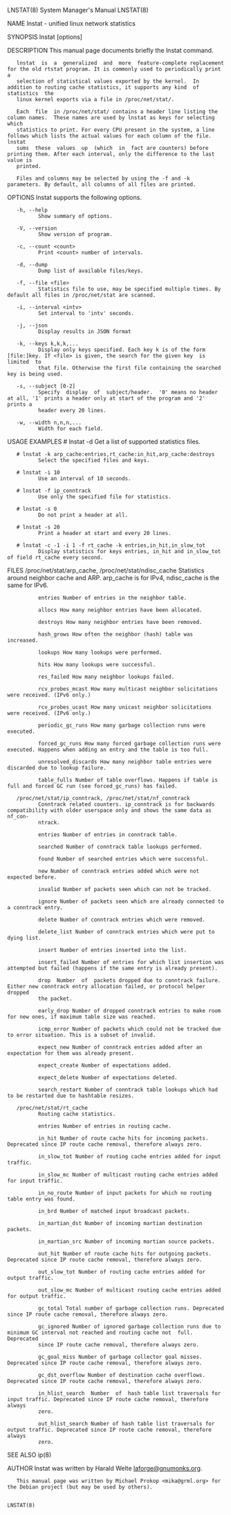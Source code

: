 LNSTAT(8)                                                     System Manager's Manual                                                    LNSTAT(8)

NAME
       lnstat - unified linux network statistics

SYNOPSIS
       lnstat [options]

DESCRIPTION
       This manual page documents briefly the lnstat command.

       lnstat  is  a  generalized  and  more  feature-complete replacement for the old rtstat program. It is commonly used to periodically print a
       selection of statistical values exported by the kernel.  In addition to routing cache statistics, it supports any kind  of  statistics  the
       linux kernel exports via a file in /proc/net/stat/.

       Each  file  in /proc/net/stat/ contains a header line listing the column names.  These names are used by lnstat as keys for selecting which
       statistics to print. For every CPU present in the system, a line follows which lists the actual values for each column of the file.  lnstat
       sums  these  values  up  (which  in  fact are counters) before printing them. After each interval, only the difference to the last value is
       printed.

       Files and columns may be selected by using the -f and -k parameters. By default, all columns of all files are printed.

OPTIONS
       lnstat supports the following options.

       -h, --help
              Show summary of options.

       -V, --version
              Show version of program.

       -c, --count <count>
              Print <count> number of intervals.

       -d, --dump
              Dump list of available files/keys.

       -f, --file <file>
              Statistics file to use, may be specified multiple times. By default all files in /proc/net/stat are scanned.

       -i, --interval <intv>
              Set interval to 'intv' seconds.

       -j, --json
              Display results in JSON format

       -k, --keys k,k,k,...
              Display only keys specified. Each key k is of the form [file:]key. If <file> is given, the search for the given key  is  limited  to
              that file. Otherwise the first file containing the searched key is being used.

       -s, --subject [0-2]
              Specify  display  of  subject/header.  '0' means no header at all, '1' prints a header only at start of the program and '2' prints a
              header every 20 lines.

       -w, --width n,n,n,...
              Width for each field.

USAGE EXAMPLES
       # lnstat -d
              Get a list of supported statistics files.

       # lnstat -k arp_cache:entries,rt_cache:in_hit,arp_cache:destroys
              Select the specified files and keys.

       # lnstat -i 10
              Use an interval of 10 seconds.

       # lnstat -f ip_conntrack
              Use only the specified file for statistics.

       # lnstat -s 0
              Do not print a header at all.

       # lnstat -s 20
              Print a header at start and every 20 lines.

       # lnstat -c -1 -i 1 -f rt_cache -k entries,in_hit,in_slow_tot
              Display statistics for keys entries, in_hit and in_slow_tot of field rt_cache every second.

FILES
       /proc/net/stat/arp_cache, /proc/net/stat/ndisc_cache
              Statistics around neighbor cache and ARP. arp_cache is for IPv4, ndisc_cache is the same for IPv6.

              entries Number of entries in the neighbor table.

              allocs How many neighbor entries have been allocated.

              destroys How many neighbor entries have been removed.

              hash_grows How often the neighbor (hash) table was increased.

              lookups How many lookups were performed.

              hits How many lookups were successful.

              res_failed How many neighbor lookups failed.

              rcv_probes_mcast How many multicast neighbor solicitations were received. (IPv6 only.)

              rcv_probes_ucast How many unicast neighbor solicitations were received. (IPv6 only.)

              periodic_gc_runs How many garbage collection runs were executed.

              forced_gc_runs How many forced garbage collection runs were executed. Happens when adding an entry and the table is too full.

              unresolved_discards How many neighbor table entries were discarded due to lookup failure.

              table_fulls Number of table overflows. Happens if table is full and forced GC run (see forced_gc_runs) has failed.

       /proc/net/stat/ip_conntrack, /proc/net/stat/nf_conntrack
              Conntrack related counters. ip_conntrack is for backwards compatibility with older userspace only and shows the same data as nf_con‐
              ntrack.

              entries Number of entries in conntrack table.

              searched Number of conntrack table lookups performed.

              found Number of searched entries which were successful.

              new Number of conntrack entries added which were not expected before.

              invalid Number of packets seen which can not be tracked.

              ignore Number of packets seen which are already connected to a conntrack entry.

              delete Number of conntrack entries which were removed.

              delete_list Number of conntrack entries which were put to dying list.

              insert Number of entries inserted into the list.

              insert_failed Number of entries for which list insertion was attempted but failed (happens if the same entry is already present).

              drop  Number  of  packets dropped due to conntrack failure. Either new conntrack entry allocation failed, or protocol helper dropped
              the packet.

              early_drop Number of dropped conntrack entries to make room for new ones, if maximum table size was reached.

              icmp_error Number of packets which could not be tracked due to error situation. This is a subset of invalid.

              expect_new Number of conntrack entries added after an expectation for them was already present.

              expect_create Number of expectations added.

              expect_delete Number of expectations deleted.

              search_restart Number of conntrack table lookups which had to be restarted due to hashtable resizes.

       /proc/net/stat/rt_cache
              Routing cache statistics.

              entries Number of entries in routing cache.

              in_hit Number of route cache hits for incoming packets. Deprecated since IP route cache removal, therefore always zero.

              in_slow_tot Number of routing cache entries added for input traffic.

              in_slow_mc Number of multicast routing cache entries added for input traffic.

              in_no_route Number of input packets for which no routing table entry was found.

              in_brd Number of matched input broadcast packets.

              in_martian_dst Number of incoming martian destination packets.

              in_martian_src Number of incoming martian source packets.

              out_hit Number of route cache hits for outgoing packets. Deprecated since IP route cache removal, therefore always zero.

              out_slow_tot Number of routing cache entries added for output traffic.

              out_slow_mc Number of multicast routing cache entries added for output traffic.

              gc_total Total number of garbage collection runs. Deprecated since IP route cache removal, therefore always zero.

              gc_ignored Number of ignored garbage collection runs due to minimum GC interval not reached and routing cache not  full.  Deprecated
              since IP route cache removal, therefore always zero.

              gc_goal_miss Number of garbage collector goal misses. Deprecated since IP route cache removal, therefore always zero.

              gc_dst_overflow Number of destination cache overflows. Deprecated since IP route cache removal, therefore always zero.

              in_hlist_search  Number  of  hash table list traversals for input traffic. Deprecated since IP route cache removal, therefore always
              zero.

              out_hlist_search Number of hash table list traversals for output traffic. Deprecated since IP route cache removal, therefore  always
              zero.

SEE ALSO
       ip(8)

AUTHOR
       lnstat was written by Harald Welte <laforge@gnumonks.org>.

       This manual page was written by Michael Prokop <mika@grml.org> for the Debian project (but may be used by others).

                                                                                                                                         LNSTAT(8)
